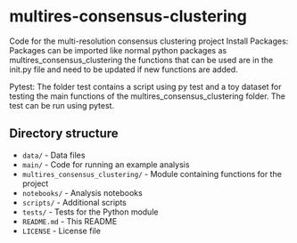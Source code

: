 # multires-consensus-clustering

Code for the multi-resolution consensus clustering project
Install Packages: Packages can be imported like normal python packages as multires_consensus_clustering the functions that can be used are in the init.py file and need to be updated if new functions are added.

Pytest: The folder test contains a script using py test and a toy dataset for testing the main functions of the multires_consensus_clustering folder. The test can be run using pytest.

## Directory structure

* `data/` - Data files
* `main/` - Code for running an example analysis
* `multires_consensus_clustering/` - Module containing functions for the project
* `notebooks/` - Analysis notebooks
* `scripts/` - Additional scripts
* `tests/` - Tests for the Python module
* `README.md` - This README
* `LICENSE` - License file

